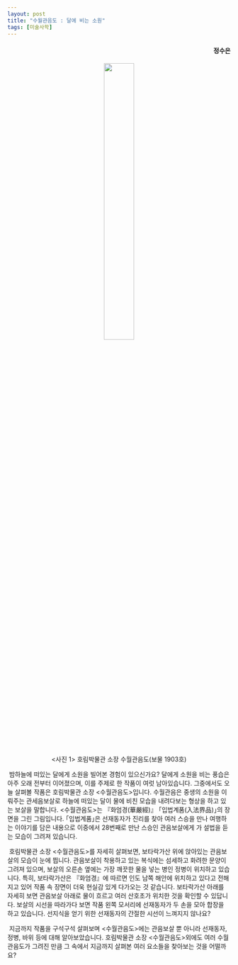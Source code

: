 ```yaml
---
layout: post
title: "수월관음도 : 달에 비는 소원"
tags: [미술사학]
---
```


<h4><div style="text-align:right"><b>정수은</b></div></h4>

<center><figure><img src="https://github.com/mimirep/mimirep.github.io/blob/master/images/202202/202202Jung.jpeg?raw=true" width="40%" height="40%"><figcaption><사진 1> 호림박물관 소장 수월관음도(보물 1903호)</figcaption></figure></center>

&nbsp;밤하늘에 떠있는 달에게 소원을 빌어본 경험이 있으신가요? 달에게 소원을 비는 풍습은 아주 오래 전부터 이어졌으며, 이를 주제로 한 작품이 여럿 남아있습니다. 그중에서도 오늘 살펴볼 작품은 호림박물관 소장 <수월관음도>입니다. 수월관음은 중생의 소원을 이뤄주는 관세음보살로 하늘에 떠있는 달이 물에 비친 모습을 내려다보는 형상을 하고 있는 보살을 말합니다. <수월관음도>는 『화엄경(華嚴經)』 ｢입법계품(入法界品)｣의 장면을 그린 그림입니다. ｢입법계품｣은 선재동자가 진리를 찾아 여러 스승을 만나 여행하는 이야기를 담은 내용으로 이중에서 28번째로 만난 스승인 관음보살에게 가 설법을 듣는 모습이 그려져 있습니다.

&nbsp;호림박물관 소장 <수월관음도>를 자세히 살펴보면, 보타락가산 위에 앉아있는 관음보살의 모습이 눈에 띕니다. 관음보살이 착용하고 있는 복식에는 섬세하고 화려한 문양이 그려져 있으며, 보살의 오른손 옆에는 가장 깨끗한 물을 넣는 병인 정병이 위치하고 있습니다. 특히, 보타락가산은 『화엄경』에 따르면 인도 남쪽 해안에 위치하고 있다고 전해지고 있어 작품 속 장면이 더욱 현실감 있게 다가오는 것 같습니다. 보타락가산 아래를 자세히 보면 관음보살 아래로 물이 흐르고 여러 산호초가 위치한 것을 확인할 수 있답니다. 보살의 시선을 따라가다 보면 작품 왼쪽 모서리에 선재동자가 두 손을 모아 합장을 하고 있습니다. 선지식을 얻기 위한 선재동자의 간절한 시선이 느껴지지 않나요?

&nbsp;지금까지 작품을 구석구석 살펴보며 <수월관음도>에는 관음보살 뿐 아니라 선재동자, 정병, 바위 등에 대해 알아보았습니다. 호림박물관 소장 <수월관음도>외에도 여러 수월관음도가 그려진 만큼 그 속에서 지금까지 살펴본 여러 요소들을 찾아보는 것을 어떨까요?
<br>
<br>
<br>